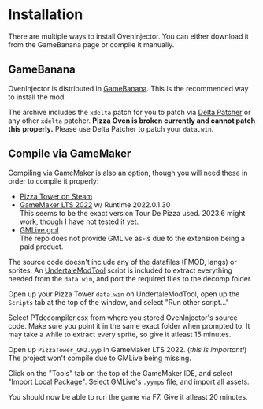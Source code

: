 # Installation

There are multiple ways to install OvenInjector. You can either download it from the GameBanana page or compile it manually.

## GameBanana

OvenInjector is distributed in [GameBanana](https://gamebanana.com/wips/84115). 
This is the recommended way to install the mod.

The archive includes the `xdelta` patch for you to patch via [Delta Patcher](https://github.com/marco-calautti/DeltaPatcher/releases) or any other `xdelta` patcher.
**Pizza Oven is broken currently and cannot patch this properly.** Please use Delta Patcher to patch your `data.win`.

## Compile via GameMaker

Compiling via GameMaker is also an option, though you will need these in order to compile it properly:
    
- [Pizza Tower on Steam](https://store.steampowered.com/app/2231450/Pizza_Tower/)
- [GameMaker LTS 2022](https://gms.yoyogames.com/GameMaker-Installer-2022.0.1.31.exe) w/ Runtime 2022.0.1.30 <br/>
This seems to be the exact version Tour De Pizza used. 2023.6 might work, though I have not tested it yet.
- [GMLive.gml](https://yellowafterlife.itch.io/gamemaker-live) <br/>
The repo does not provide GMLive as-is due to the extension being a paid product.

The source code doesn't include any of the datafiles (FMOD, langs) or sprites. An [UndertaleModTool](https://github.com/krzys-h/UndertaleModTool/releases) script is included to extract everything needed from the `data.win`, and port the required files to the decomp folder.

Open up your Pizza Tower `data.win` on UndertaleModTool, open up the `Scripts` tab at the top of the window, and select "Run other script..."

Select PTdecompiler.csx from where you stored OvenInjector's source code. Make sure you point it in the same exact folder when prompted to. It may take a while to extract every sprite, so give it atleast 15 minutes.

Open up `PizzaTower_GM2.yyp` in GameMaker LTS 2022. (*this is important!*) The project won't compile due to GMLive being missing.

Click on the "Tools" tab on the top of the GameMaker IDE, and select "Import Local Package". Select GMLive's `.yymps` file, and import all assets.

You should now be able to run the game via F7. Give it atleast 20 minutes.